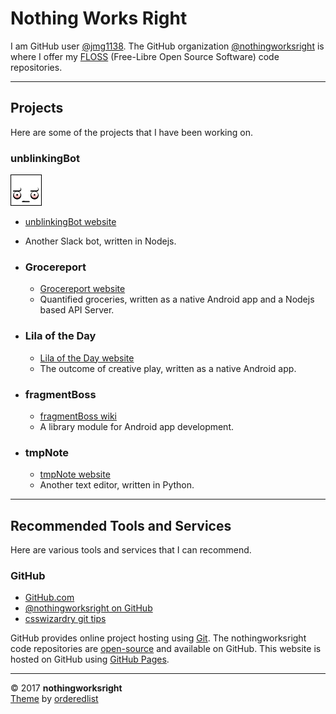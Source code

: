# Nothing Works Right  

I am GitHub user [@jmg1138](https://github.com/jmg1138). The GitHub organization [@nothingworksright](https://github.com/nothingworksright) is where I offer my [FLOSS](https://www.gnu.org/philosophy/floss-and-foss.en.html) (Free-Libre Open Source Software) code repositories.  

___

## Projects  

Here are some of the projects that I have been working on.  

### unblinkingBot  
![unblinkingBot logo](img/unblinkingbot_50x50.png)  
  - [unblinkingBot website](https://www.unblinkingBot.com)
  - Another Slack bot, written in Nodejs.

- ### Grocereport  
  - [Grocereport website](http://www.Grocereport.com)  
  - Quantified groceries, written as a native Android app and a Nodejs based API Server.  

- ### Lila of the Day  
  - [Lila of the Day website](http://www.LilaOfTheDay.com)  
  - The outcome of creative play, written as a native Android app.  

- ### fragmentBoss  
  - [fragmentBoss wiki](https://github.com/nothingworksright/fragmentBoss/wiki)  
  - A library module for Android app development.  

- ### tmpNote  
  - [tmpNote website](http://tmpnote.com/)  
  - Another text editor, written in Python.  

___

## Recommended Tools and Services  

Here are various tools and services that I can recommend.  

### GitHub  

- [GitHub.com](https://github.com/)  
- [@nothingworksright on GitHub](https://github.com/nothingworksright)  
- [csswizardry git tips](https://github.com/csswizardry/csswizardry.github.com/issues/66)  

GitHub provides online project hosting using [Git](https://github.com/git). The nothingworksright code repositories are [open-source](https://github.com/open-source) and available on GitHub. This website is hosted on GitHub using [GitHub Pages](https://pages.github.com/).  

___

&copy; 2017 __nothingworksright__  
[Theme](https://github.com/orderedlist/minimal) by [orderedlist](https://github.com/orderedlist)  
